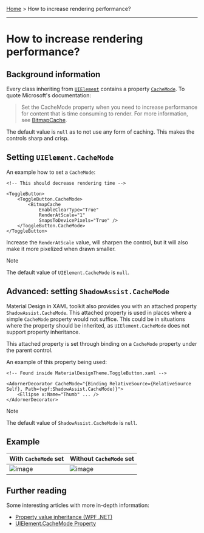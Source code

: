 [Home](..\README.md) > How to increase rendering performance?

---

# How to increase rendering performance?

## Background information

Every class inheriting from [`UIElement`](https://learn.microsoft.com/dotnet/api/system.windows.uielement?view=windowsdesktop-8.0) 
contains a property [`CacheMode`](https://learn.microsoft.com/dotnet/api/system.windows.uielement.cachemode?view=windowsdesktop-8.0). To quote Microsoft's documentation:

> Set the CacheMode property when you need to increase performance for content that is time consuming to render. For 
> more information, see [BitmapCache](https://learn.microsoft.com/dotnet/api/system.windows.media.bitmapcache?view=windowsdesktop-8.0).

The default value is `null` as to not use any form of caching. This makes the controls sharp and crisp.

## Setting `UIElement.CacheMode`

An example how to set a `CacheMode`:

```xaml
<!-- This should decrease rendering time -->

<ToggleButton>
    <ToggleButton.CacheMode>
        <BitmapCache 
            EnableClearType="True"
            RenderAtScale="1"
            SnapsToDevicePixels="True" />
    </ToggleButton.CacheMode>
</ToggleButton>
```

Increase the `RenderAtScale` value, will sharpen the control, but it will also make it more pixelized when drawn smaller.

> [!NOTE]
> The default value of `UIElement.CacheMode` is `null`.

## Advanced: setting `ShadowAssist.CacheMode`

Material Design in XAML toolkit also provides you with an attached property `ShadowAssist.CacheMode`. 
This attached property is used in places where a simple `CacheMode` property would not suffice. This could be in situations 
where the property should be inherited, as `UIElement.CacheMode` does not support property inheritance.

This attached property is set through binding on a `CacheMode` property under the parent control.

An example of this property being used:
```xaml
<!-- Found inside MaterialDesignTheme.ToggleButton.xaml -->

<AdornerDecorator CacheMode="{Binding RelativeSource={RelativeSource Self}, Path=(wpf:ShadowAssist.CacheMode)}">
    <Ellipse x:Name="Thumb" ... />
</AdornerDecorator>
```

> [!NOTE]
> The default value of `ShadowAssist.CacheMode` is `null`.

## Example

| With `CacheMode` set                                                                                                              | Without `CacheMode` set                                                                                                           |
| --------------------------------------------------------------------------------------------------------------------------------- | --------------------------------------------------------------------------------------------------------------------------------- |
| ![image](https://github.com/MaterialDesignInXAML/MaterialDesignInXamlToolkit/assets/6505319/9401be9c-9939-4c02-b37e-610707ea9e5c) | ![image](https://github.com/MaterialDesignInXAML/MaterialDesignInXamlToolkit/assets/6505319/928e6f70-60a2-4e0a-b8e5-f1955d3cc6f4) |

## Further reading

Some interesting articles with more in-depth information:
* [Property value inheritance (WPF .NET)](https://learn.microsoft.com/dotnet/desktop/wpf/properties/property-value-inheritance?view=netdesktop-7.0)
* [UIElement.CacheMode Property](https://learn.microsoft.com/en-us/dotnet/api/system.windows.uielement.cachemode?view=windowsdesktop-8.0)